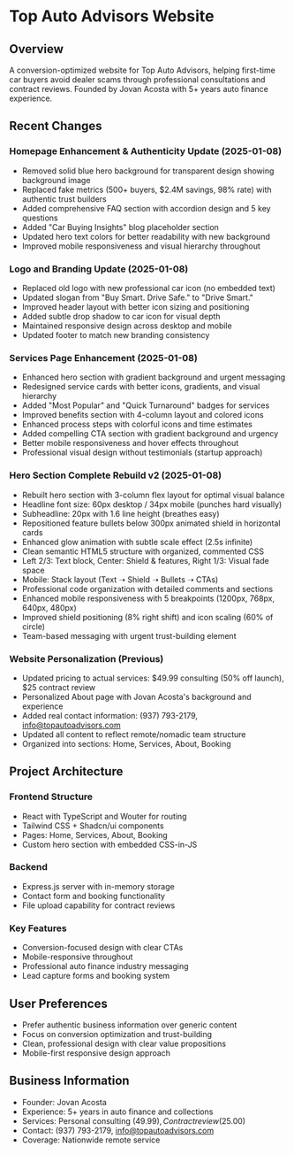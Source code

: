 # Top Auto Advisors Website

## Overview
A conversion-optimized website for Top Auto Advisors, helping first-time car buyers avoid dealer scams through professional consultations and contract reviews. Founded by Jovan Acosta with 5+ years auto finance experience.

## Recent Changes

### Homepage Enhancement & Authenticity Update (2025-01-08)
- Removed solid blue hero background for transparent design showing background image
- Replaced fake metrics (500+ buyers, $2.4M savings, 98% rate) with authentic trust builders
- Added comprehensive FAQ section with accordion design and 5 key questions
- Added "Car Buying Insights" blog placeholder section
- Updated hero text colors for better readability with new background
- Improved mobile responsiveness and visual hierarchy throughout

### Logo and Branding Update (2025-01-08)
- Replaced old logo with new professional car icon (no embedded text)
- Updated slogan from "Buy Smart. Drive Safe." to "Drive Smart."
- Improved header layout with better icon sizing and positioning
- Added subtle drop shadow to car icon for visual depth
- Maintained responsive design across desktop and mobile
- Updated footer to match new branding consistency

### Services Page Enhancement (2025-01-08)
- Enhanced hero section with gradient background and urgent messaging
- Redesigned service cards with better icons, gradients, and visual hierarchy
- Added "Most Popular" and "Quick Turnaround" badges for services
- Improved benefits section with 4-column layout and colored icons
- Enhanced process steps with colorful icons and time estimates
- Added compelling CTA section with gradient background and urgency
- Better mobile responsiveness and hover effects throughout
- Professional visual design without testimonials (startup approach)

### Hero Section Complete Rebuild v2 (2025-01-08)
- Rebuilt hero section with 3-column flex layout for optimal visual balance
- Headline font size: 60px desktop / 34px mobile (punches hard visually)  
- Subheadline: 20px with 1.6 line height (breathes easy)
- Repositioned feature bullets below 300px animated shield in horizontal cards
- Enhanced glow animation with subtle scale effect (2.5s infinite)
- Clean semantic HTML5 structure with organized, commented CSS
- Left 2/3: Text block, Center: Shield & features, Right 1/3: Visual fade space
- Mobile: Stack layout (Text ➝ Shield ➝ Bullets ➝ CTAs)
- Professional code organization with detailed comments and sections
- Enhanced mobile responsiveness with 5 breakpoints (1200px, 768px, 640px, 480px)
- Improved shield positioning (8% right shift) and icon scaling (60% of circle)
- Team-based messaging with urgent trust-building element

### Website Personalization (Previous)
- Updated pricing to actual services: $49.99 consulting (50% off launch), $25 contract review
- Personalized About page with Jovan Acosta's background and experience
- Added real contact information: (937) 793-2179, info@topautoadvisors.com
- Updated all content to reflect remote/nomadic team structure
- Organized into sections: Home, Services, About, Booking

## Project Architecture

### Frontend Structure
- React with TypeScript and Wouter for routing
- Tailwind CSS + Shadcn/ui components
- Pages: Home, Services, About, Booking
- Custom hero section with embedded CSS-in-JS

### Backend
- Express.js server with in-memory storage
- Contact form and booking functionality
- File upload capability for contract reviews

### Key Features
- Conversion-focused design with clear CTAs
- Mobile-responsive throughout
- Professional auto finance industry messaging
- Lead capture forms and booking system

## User Preferences
- Prefer authentic business information over generic content
- Focus on conversion optimization and trust-building
- Clean, professional design with clear value propositions
- Mobile-first responsive design approach

## Business Information
- Founder: Jovan Acosta
- Experience: 5+ years in auto finance and collections
- Services: Personal consulting ($49.99), Contract review ($25.00)
- Contact: (937) 793-2179, info@topautoadvisors.com
- Coverage: Nationwide remote service
